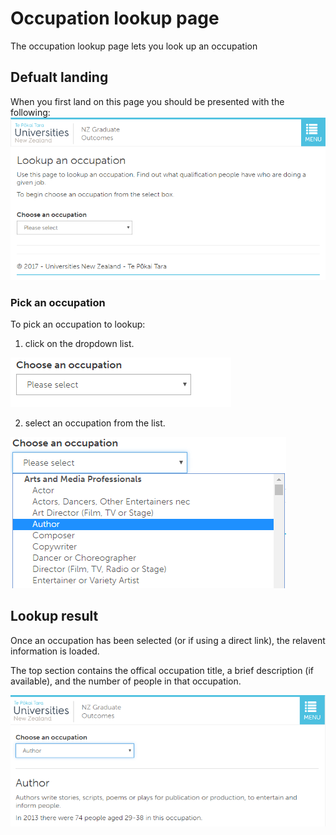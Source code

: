 # Occupation lookup page
The occupation lookup page lets you look up an occupation

## Defualt landing
When you first land on this page you should be presented with the following:
![Occupation landing page](default-landing.PNG)

### Pick an occupation
To pick an occupation to lookup:
1. click on the dropdown list.

![Occupation select box](default-landing-select.PNG)

2. select an occupation from the list.

![Occupation select box expanded](select-expanded.PNG)

## Lookup result
Once an occupation has been selected (or if using a direct link), the relavent information is loaded.

The top section contains the offical occupation title, a brief description (if available), and the number of people in that occupation.

![Top section](loaded-top.PNG)